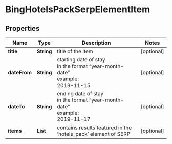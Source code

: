 # BingHotelsPackSerpElementItem


## Properties

| Name | Type | Description | Notes |
|------------ | ------------- | ------------- | -------------|
**title** | **String** | title of the item |[optional]|
**dateFrom** | **String** | starting date of stay<br>in the format “year-month-date”<br>example:<br>2019-11-15 |[optional]|
**dateTo** | **String** | ending date of stay<br>in the format “year-month-date”<br>example:<br>2019-11-17 |[optional]|
**items** | **List<HotelsPackElement>** | contains results featured in the ‘hotels_pack’ element of SERP |[optional]|